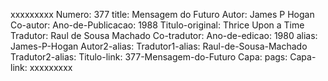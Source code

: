 xxxxxxxxx
Numero: 377
title: Mensagem do Futuro
Autor: James P Hogan
Co-autor: 
Ano-de-Publicacao: 1988
Titulo-original: Thrice Upon a Time
Tradutor: Raul de Sousa Machado
Co-tradutor: 
Ano-de-edicao: 1980
alias: James-P-Hogan
Autor2-alias: 
Tradutor1-alias: Raul-de-Sousa-Machado
Tradutor2-alias: 
Titulo-link: 377-Mensagem-do-Futuro
Capa: 
pags: 
Capa-link: 
xxxxxxxxx